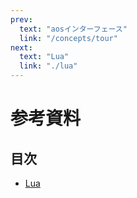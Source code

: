 ```yaml
---
prev:
  text: "aosインターフェース"
  link: "/concepts/tour"
next:
  text: "Lua"
  link: "./lua"
---
```


# 参考資料

## 目次

- [Lua](lua)
